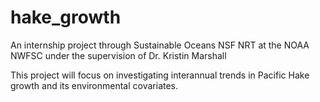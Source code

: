 # hake_growth

An internship project through Sustainable Oceans NSF NRT at the NOAA NWFSC under the supervision of Dr. Kristin Marshall

This project will focus on investigating interannual trends in Pacific Hake growth and its environmental covariates.

